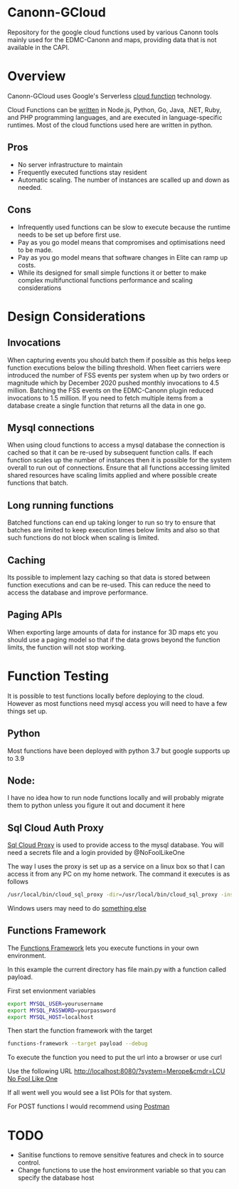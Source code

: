 # Canonn-GCloud
Repository for the google cloud functions used by various Canonn tools mainly used for the EDMC-Canonn and maps, providing data that is not available in the CAPI.

# Overview

Canonn-GCloud uses Google's Serverless [cloud function](https://cloud.google.com/functions "Google Cloud Functions") technology. 

Cloud Functions can be [written](https://cloud.google.com/functions/docs/writing "Writing Cloud Functions") in Node.js, Python, Go, Java, .NET, Ruby, and PHP programming languages, and are executed in language-specific runtimes. Most of the cloud functions used here are written in python.

## Pros
* No server infrastructure to maintain
* Frequently executed functions stay resident
* Automatic scaling. The number of instances are scalled up and down as needed. 

## Cons
* Infrequently used functions can be slow to execute because the runtime needs to be set up before first use.
* Pay as you go model means that compromises and optimisations need to be made.
* Pay as you go model means that software changes in Elite can ramp up costs. 
* While its designed for small simple functions it or better to make complex multifunctional functions performance and scaling considerations

# Design Considerations

## Invocations
When capturing events you should batch them if possible as this helps keep function executions below the billing threshold.  When fleet carriers were introduced the number of FSS events per system when up by two orders or magnitude which by December 2020 pushed monthly invocations to 4.5 million. Batching the FSS events on the EDMC-Canonn plugin reduced invocations to 1.5 million. If you need to fetch multiple items from a database create a single function that returns all the data in one go.

## Mysql connections
When using cloud functions to access a mysql database the connection is cached so that it can be re-used by subsequent function calls. If each function scales up the number of instances then it is possible for the system overall to run out of connections. Ensure that all functions accessing limited shared resources have scaling limits applied and where possible create functions that batch.

## Long running functions
Batched functions can end up taking longer to run so try to ensure that batches are limited to keep execution times below limits and also so that such functions do not block when scaling is limited. 

## Caching
Its possible to implement lazy caching so that data is stored between function executions and can be re-used. This can reduce the need to access the database and improve performance. 

## Paging APIs
When exporting large amounts of data for instance for 3D maps etc you should use a paging model so that if the data grows beyond the function limits, the function will not stop working. 

# Function Testing

It is possible to test functions locally before deploying to the cloud. However as most functions need mysql access you will need to have a few things set up.

## Python 
Most functions have been deployed with python 3.7 but google supports up to 3.9

## Node: 
I have no idea how to run node functions locally and will probably migrate them to python unless you figure it out and document it here

## Sql Cloud Auth Proxy

[Sql Cloud Proxy](https://cloud.google.com/sql/docs/mysql/sql-proxy "Google Sql Cloud Proxy") is used to provide access to the mysql database. You will need a secrets file and a login provided by @NoFoolLikeOne

The way I uses the proxy is set up as a service on a linux box so that I can access it from any PC on my home network. The command it executes is as follows

```bash
/usr/local/bin/cloud_sql_proxy -dir=/usr/local/bin/cloud_sql_proxy -instances=canonn-api-236217:europe-north1:canonnpai=tcp:10.0.0.72:3306 -credential_file=/var/local/cloud-sql-proxy/mysql_secret.json
```

Windows users may need to do [something else](https://github.com/GoogleCloudPlatform/cloudsql-proxy/releases "Cloudsql Proxy Releases")

## Functions Framework
The [Functions Framework](https://cloud.google.com/functions/docs/functions-framework "Functions Framework") lets you execute functions in your own environment. 

In this example the current directory has file main.py with a function called payload. 

First set envionment variables

```bash
export MYSQL_USER=yourusername
export MYSQL_PASSWORD=yourpassword
export MYSQL_HOST=localhost
```

Then start the function framework with the target

```bash
functions-framework --target payload --debug 
```

To execute the function you need to put the url into a browser or use curl

Use the following URL  [http://localhost:8080/?system=Merope&cmdr=LCU No Fool Like One](http://localhost:8080/?system=Merope&cmdr=LCU%20No%20Fool%20Like%20One)

If all went well you would see a list POIs for that system.

For POST functions I would recommend using [Postman](https://www.postman.com/ "Postman") 

# TODO

* Sanitise functions to remove sensitive features and check in to source control. 
* Change functions to use the host environment variable so that you can specify the database host



